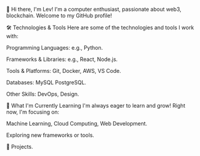 👋 Hi there, I'm Lev!
I'm a computer enthusiast, passionate about web3, blockchain. Welcome to my GitHub profile!

🛠️ Technologies & Tools
Here are some of the technologies and tools I work with:

Programming Languages: e.g., Python. 

Frameworks & Libraries: e.g., React, Node.js.

Tools & Platforms: Git, Docker, AWS, VS Code.

Databases:  MySQL PostgreSQL. 

Other Skills:  DevOps, Design.

🌱 What I'm Currently Learning
I'm always eager to learn and grow! Right now, I'm focusing on:

 Machine Learning, Cloud Computing, Web Development.

 Exploring new frameworks or tools.

🚀 Projects.
